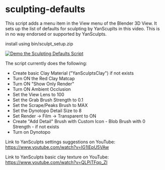 # sculpting-defaults

This script adds a menu item in the View menu of the Blender 3D View. It sets up the list of defaults for sculpting by YanScuplts in this video. This is in no way endorsed or supported by YanSculpts.

install using bin/sculpt_setup.zip

[![Demo the Sculpting Defaults Script](https://img.youtube.com/vi/LUSWpMQe6Xg/0.jpg)](http://youtu.be/LUSWpMQe6Xg?hd=1)




The script currently does the following:

* Create basic Clay Material ("YanSculptsClay") if not exists
* Turn ON the Red Clay Matcap
* Turn ON "Show Only Render"
* Turn ON Ambient Occlusion
* Set the View Lens to 100
* Set the Grab Brush Strength to 0.1
* Set the Scrape/Peaks Brush to MAX
* Set the Dynotopo Detail Size to 8
* Set Render -> Film -> Transparent to ON
* Create "Add Detail" Brush with Custom Icon - Blob Brush with 0 Strength - if not exists
* Turn on Dynotopo


Link to YanSculpts settings suggestions on YouTube: https://www.youtube.com/watch?v=IG1IEpU5VAw

Link to YanSculpts basic clay texture on YouTube: https://www.youtube.com/watch?v=QLPiTFqo_ZI

